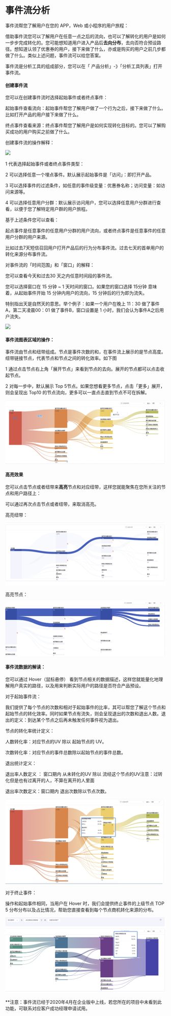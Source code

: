 # 事件流分析

事件流帮您了解用户在您的 APP，Web 或小程序的用户旅程：

借助事件流您可以了解用户在任意一点之后的流向，也可以了解转化的用户是如何一步步完成转化的。您可能想知道用户进入产品后**去向分布**，去向否符合预设路径。想知道认领了优惠券的用户，接下来做了什么，亦或是购买的用户之前几步都做了什么。类似上述问题，事件流可以给您答案。

事件流是分析工具的组成部分，您可以在「 产品分析」-》「分析工具列表」打开事件流。

####  

#### 创建事件流

您可以在创建事件流时选择起始事件或者终点事件：

起始事件查看流向：起始事件帮您了解用户做了一个行为之后，接下来做了什么。比如打开产品的用户接下来做了什么。

终点事件查看来源：终点事件帮您了解用户是如何实现转化目标的。您可以了解购买成功的用户购买之前做了什么。

创建事件流的操作解释：

![](https://uploader.shimo.im/f/sS4xiWFYdc80qFcP.png!thumbnail)

1 代表选择起始事件或者终点事件类型：

2 可以选择任意一个埋点事件。默认展示起始事件是「访问」：即打开产品。

3 可以选择事件的过滤条件，如任意的事件级变量：优惠券名称；访问变量：如访问来源等。

4 可以选择任意用户分群：默认展示访问用户，您可以选择任意用户分群进行查看，以便于您了解特定用户群的用户旅程。

基于上述条件您可以查看：

起点事件是任意事件的任意用户分群的用户流向，或者终点事件是任意事件的任意用户分群的用户来源。

比如过去7天短信召回用户打开产品后的行为分布事件流。过去七天的首单用户的转化来源分布事件流。

对事件流的「时间范围」和「窗口」的解释：

您可以查看今天和过去30 天之内任意时间段的事件流。

您可以选择窗口在 15 分钟 ~ 1 天时间的窗口。如果您的窗口选择 15分钟 意味着，从起始事件开始 15 分钟内用户的流向，15 分钟后的行为即为流失。

特别指出天是自然天的意思。举个例子：如果一个用户在晚上 11：30 做了事件A，第二天凌晨00：01 做了事件B，窗口设置是 1 小时，我们会认为事件A之后用户流失。

![](https://uploader.shimo.im/f/e3zlUVKayOCnfcKc.png!thumbnail)

####  

#### 事件流图表区域的操作：

事件流由节点和纽带组成。节点是事件次数的和，在事件流上展示的是节点高度。纽带链接节点，代表节点和节点之间的转化效率。如下图

1 通过点击节点右上角「展开节点」来看到节点的去向。展开的节点都可以点击收起节点。

2 对每一步中，默认展示 Top 5节点。如果您想看更多节点，点击「更多」展开，则会呈现出 Top10 的节点流向，更多可以一直点击直到节点不可在拆解。

![](../../../.gitbook/assets/image%20%284%29.png)

#### 高亮效果

您可以点击节点或者纽带来**高亮**节点和对应纽带，这样您就能聚焦在您所关注的节点和用户路径上：

可以通过再次点击节点或者纽带，来取消高亮。

高亮纽带：

![](../../../.gitbook/assets/image%20%2824%29.png)

高亮节点：

![](../../../.gitbook/assets/image%20%283%29.png)

####  

#### 事件流数据的解读：

您可以通过 Hover（鼠标悬停） 看到节点相关的数据描述，这样您就能量化地理解用户真实的路径，以及用来判断实际用户的路径是否符合产品预设。

对于起始事件流：

我们提供了每个节点的次数和相对于起始事件的比率，其可以帮您了解这个节点和起始节点的转化效率。同时如果节点有流失，则会呈现退出的次数和退出人数。退出的定义：到达某个节点之后再未触发任何事件视为退出。

节点的转化率统计定义：

人数转化率：对应节点的UV 除以 起始节点的 UV。

次数转化率：对应节点的事件总数除以起始节点的事件总数。

退出统计定义：

退出率人数定义 ： 窗口期内 从未转化的UV  除以 流经这个节点的UV注意：过转化但是也有过离开的人，不算在离开的人里面

退出率次数定义：窗口期内 退出次数除以节点次数。

![](../../../.gitbook/assets/image%20%2833%29.png)

对于终止事件：

操作和起始事件相同，当用户在 Hover 时，我们会提供终止事件的上级节点 TOP 5 分布分布以及占比情况，帮助您直接查看到每个节点商机转化来源的分布。

![](../../../.gitbook/assets/image%20%288%29.png)

\*\*注意：事件流已经于2020年4月在企业版中上线，若您所在的项目中未看到此功能，可联系对应客户成功经理申请试用。

